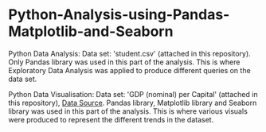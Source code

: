 # Python-Analysis-using-Pandas-Matplotlib-and-Seaborn
Python Data Analysis:
Data set: 'student.csv' (attached in this repository).
Only Pandas library was used in this part of the analysis.
This is where Exploratory Data Analysis was applied to produce different queries on the data set.

Python Data Visualisation:
Data set: 'GDP (nominal) per Capital' (attached in this repository), [Data Source](https://www.kaggle.com/datasets/rajkumarpandey02/gdp-in-usd-per-capita-income-by-country).
Pandas library, Matplotlib library and Seaborn library was used in this part of the analysis.
This is where various visuals were produced to represent the different trends in the dataset.

